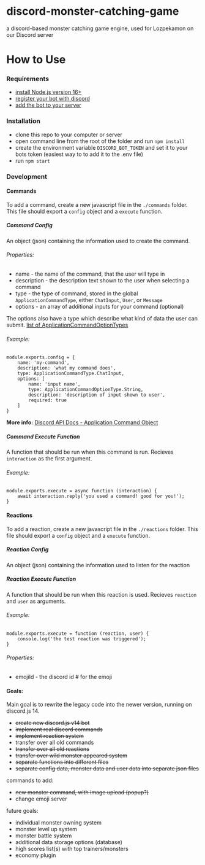 # discord-monster-catching-game
a discord-based monster catching game engine, used for Lozpekamon on our Discord server

# How to Use

### Requirements

- [install Node.js version 16+](https://nodejs.org/en/)
- [register your bot with discord](https://discordjs.guide/preparations/setting-up-a-bot-application.html)
- [add the bot to your server](https://discordjs.guide/preparations/adding-your-bot-to-servers.html)

### Installation

- clone this repo to your computer or server
- open command line from the root of the folder and run `npm install`
- create the environment variable `DISCORD_BOT_TOKEN` and set it to your bots token (easiest way to to add it to the .env file)
- run `npm start`

### Development

#### Commands

To add a command, create a new javascript file in the `./commands` folder. This file should export a `config` object and a `execute` function.

##### Command Config

An object (json) containing the information used to create the command.

###### Properties:
- name - the name of the command, that the user will type in
- description - the description text shown to the user when selecting a command
- type - the type of command, stored in the global `ApplicationCommandType`, either `ChatInput`, `User`, or `Message`
- options - an array of additional inputs for your command (optional)

The options also have a type which describe what kind of data the user can submit. [list of ApplicationCommandOptionTypes](https://discord-api-types.dev/api/discord-api-types-v10/enum/ApplicationCommandOptionType)

###### Example:
```
module.exports.config = {
	name: 'my-command',
	description: 'what my command does',
	type: ApplicationCommandType.ChatInput,
	options: [
		name: 'input name',
		type: ApplicationCommandOptionType.String,
		description: 'description of input shown to user',
		required: true 
	]
}
```

**More info:** [Discord API Docs - Application Command Object](https://discord.com/developers/docs/interactions/application-commands#application-command-object)

##### Command Execute Function
A function that should be run when this command is run. Recieves `interaction` as the first argument.

###### Example:
```
module.exports.execute = async function (interaction) {
	await interaction.reply('you used a command! good for you!');
}
```

#### Reactions

To add a reaction, create a new javascript file in the `./reactions` folder. This file should export a `config` object and a `execute` function.

##### Reaction Config

An object (json) containing the information used to listen for the reaction

##### Reaction Execute Function
A function that should be run when this reaction is used. Recieves `reaction` and `user` as arguments.

###### Example:
```
module.exports.execute = function (reaction, user) {
	console.log('the test reaction was triggered');
}
```

###### Properties:
- emojiId - the discord id # for the emoji 

#### Goals:

Main goal is to rewrite the legacy code into the newer version, running on discord.js 14.
- ~~create new discord.js v14 bot~~
- ~~implement real discord commands~~
- ~~implement reaction system~~
- transfer over all old commands
- ~~transfer over all old reactions~~
- ~~transfer over wild monster appeared system~~
- ~~separate functions into different files~~
- ~~separate config data, monster data and user data into separate json files~~

commands to add:
- ~~new monster command, with image upload (popup?)~~
- change emoji server 

future goals:
- individual monster owning system
- monster level up system
- monster battle system
- additional data storage options (database)
- high scores list(s) with top trainers/monsters
- economy plugin
